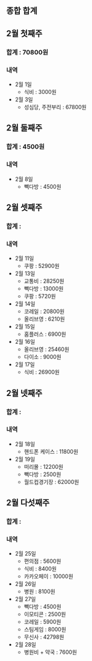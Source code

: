 ## 종합 합계

## 2월 첫째주
### 합계 : 70800원

### 내역 
- 2월 1일
	- 식비 : 3000원 
- 2월 3일
	- 성심당, 주전부리 : 67800원
## 2월 둘째주
### 합계 : 4500원

### 내역 
- 2월 8일
	- 빽다방 : 4500원
## 2월 셋째주
### 합계 :

### 내역 
- 2월 11일 
	- 쿠팡 : 52900원
- 2월 13일
	- 교통비 : 28250원
	- 빽다방 : 13000원
	- 쿠팡 : 5720원
- 2월 14일
	- 코레일 : 20800원
	- 올리브영 : 6210원
- 2월 15일
	- 홈플러스 : 6900원
- 2월 16일
	- 올리브영 : 25460원
	- 다이소 : 9000원
- 2월 17일 
	- 식비 : 26900원
## 2월 넷째주
### 합계 :

### 내역 
- 2월 18일
	- 핸드폰 케이스 : 11800원
- 2월 19일 
	- 떠리몰 : 12200원
	- 빽다방 : 2500원
	- 월드컵경기장 : 62000원
## 2월 다섯째주
### 합계 :

### 내역 
- 2월 25일
	- 편의점 : 5600원
	- 식비 : 8400원
	- 카카오페이 : 10000원
- 2월 26일
	- 병원 : 8100원
- 2월 27일
	- 빽다방 : 4500원
	- 이모티콘 : 2500원
	- 코레일 : 5900원
	- 스팀게임 : 8000원
	- 무신사 : 42798원
- 2월 28일
	- 병원비 + 약국 : 7600원